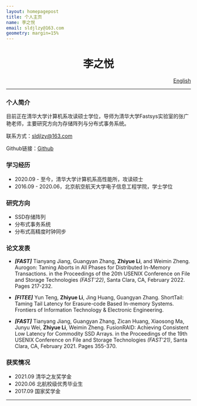 ```yaml
---
layout: homepagepost
title: 个人主页
name: 李之悦
email: sldjlzy@163.com
geometry: margin=15%
---
```


# <center> 李之悦

<p align="right"><a href="intro_en">English</a></p>

---

### 个人简介 
目前正在清华大学计算机系攻读硕士学位，导师为清华大学Fastsys实验室的张广艳老师，主要研究方向为存储阵列与分布式事务系统。

联系方式：sldjlzy@163.com

Github链接：[Github](github.com/lizhiyuell)

### 学习经历
* 2020.09 - 至今，清华大学计算机系高性能所，攻读硕士
* 2016.09 - 2020.06，北京航空航天大学电子信息工程学院，学士学位

### 研究方向
* SSD存储阵列
* 分布式事务系统
* 分布式高精度时钟同步

### 论文发表
* ***[FAST]*** Tianyang Jiang, Guangyan Zhang, **Zhiyue Li**, and Weimin Zheng. Aurogon: Taming Aborts in All Phases for Distributed In-Memory Transactions. in the Proceedings of the 20th USENIX Conference on File and Storage Technologies *(FAST'22)*, Santa Clara, CA, February 2022. Pages 217-232.

* ***[FITEE]*** Yun Teng, **Zhiyue Li**, Jing Huang, Guangyan Zhang. ShortTail: Taming Tail Latency for Erasure-code Based In-memory Systems. Frontiers of Information Technology & Electronic Engineering.

* ***[FAST]*** Tianyang Jiang, Guangyan Zhang, Zican Huang, Xiaosong Ma, Junyu Wei, **Zhiyue Li**, Weimin Zheng. FusionRAID: Achieving Consistent Low Latency for Commodity SSD Arrays. in the Proceedings of the 19th USENIX Conference on File and Storage Technologies *(FAST'21)*, Santa Clara, CA, February 2021. Pages 355-370.


### 获奖情况
* 2021.09 清华之友奖学金
* 2020.06 北航校级优秀毕业生
* 2017.09 国家奖学金

---

